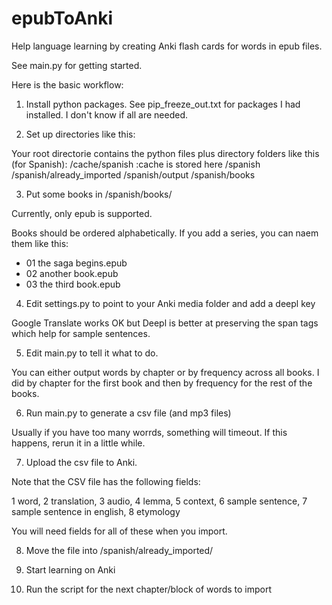 # epubToAnki
Help language learning by creating Anki flash cards for words in epub files.

See main.py for getting started.

Here is the basic workflow:
1. Install python packages. See pip_freeze_out.txt for packages I had installed. I don't know if all are needed.

2. Set up directories like this:

Your root directorie contains the python files plus directory folders like this (for Spanish):
/cache/spanish :cache is stored here
/spanish
/spanish/already_imported
/spanish/output
/spanish/books

3. Put some books in /spanish/books/

Currently, only epub is supported.

Books should be ordered alphabetically. If you add a series, you can naem them like this:
- 01 the saga begins.epub
- 02 another book.epub
- 03 the third book.epub

4. Edit settings.py to point to your Anki media folder and add a deepl key

Google Translate works OK but Deepl is better at preserving the span tags which help for sample sentences.

5. Edit main.py to tell it what to do.

You can either output words by chapter or by frequency across all books. I did by chapter for the first book and then by frequency for the rest of the books.

6. Run main.py to generate a csv file (and mp3 files)

Usually if you have too many worrds, something will timeout. If this happens, rerun it in a little while.

7. Upload the csv file to Anki.

Note that the CSV file has the following fields:

1 word, 2 translation, 3 audio, 4 lemma, 5 context, 6 sample sentence, 7 sample sentence in english, 8 etymology

You will need fields for all of these when you import.

8. Move the file into /spanish/already_imported/

9. Start learning on Anki

10. Run the script for the next chapter/block of words to import

